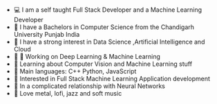 - 💻 I am a self taught Full Stack Developer and a Machine Learning Developer
- 👀 I have a Bachelors in Computer Science from the Chandigarh University Punjab India
- 🌱 I have a strong interest in Data Science ,Artificial Intelligence and Cloud
- 💞️ 🔭 Working on Deep Learning & Machine Learning
- 🌱 Learning about Computer Vision and Machine Learning stuff
- 🌟 Main languages: C++ Python, JavaScript
- 🚩 Interested in Full Stack Machine Learning Application development
- 💖 In a complicated relationship with Neural Networks
- 🎵 Love metal, lofi, jazz and soft music

<!---
--->
